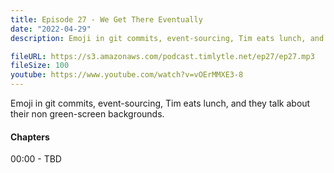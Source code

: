 ```yaml
---
title: Episode 27 - We Get There Eventually
date: "2022-04-29"
description: Emoji in git commits, event-sourcing, Tim eats lunch, and they talk about their non green-screen backgrounds.

fileURL: https://s3.amazonaws.com/podcast.timlytle.net/ep27/ep27.mp3
fileSize: 100
youtube: https://www.youtube.com/watch?v=vOErMMXE3-8
---
```


Emoji in git commits, event-sourcing, Tim eats lunch, and they talk about their non green-screen backgrounds.

#### Chapters

00:00 - TBD  
